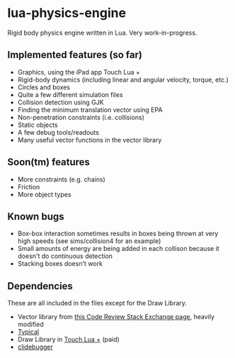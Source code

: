 # lua-physics-engine
Rigid body physics engine written in Lua. Very work-in-progress.

## Implemented features (so far)
* Graphics, using the iPad app Touch Lua +
* Rigid-body dynamics (including linear and angular velocity, torque, etc.)
* Circles and boxes
* Quite a few different simulation files
* Collision detection using GJK
* Finding the minimum translation vector using EPA
* Non-penetration constraints (i.e. collisions)
* Static objects
* A few debug tools/readouts
* Many useful vector functions in the vector library

## Soon(tm) features
* More constraints (e.g. chains)
* Friction
* More object types

## Known bugs
* Box-box interaction sometimes results in boxes being thrown at very high speeds (see sims/collision4 for an example)
* Small amounts of energy are being added in each collison because it doesn't do continuous detection
* Stacking boxes doesn't work

## Dependencies
These are all included in the files except for the Draw Library.
* Vector library from [this Code Review Stack Exchange page](https://codereview.stackexchange.com/a/107237), heavily modified
* [Typical](https://github.com/hoelzro/lua-typical)
* Draw Library in [Touch Lua +](https://apps.apple.com/us/app/touch-lua/id692368612) (paid)
* [clidebugger](https://github.com/stormc/lua-clidebugger)
